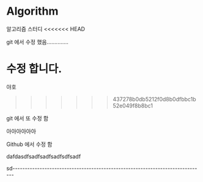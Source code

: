 # Algorithm
알고리즘 스터디
<<<<<<< HEAD

git 에서 수정 했음..............

수정 합니다.
=======
야호
>>>>>>> 437278b0db5212f0d8b0dfbbc1b52e049f8b8bc1









git 에서 또 수정 함



아아아아아아



Github 에서 수정 함



dafdasdfsadfsadfsadfsdfsadf






sd------------------------------------------------------------------------------
